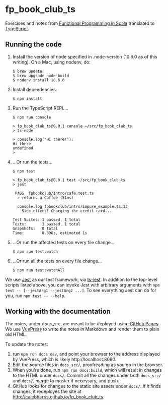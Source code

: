 # fp_book_club_ts
Exercises and notes from [Functional Programming in Scala][fpinscala] translated to [TypeScript][ts].

## Running the code

1. Install the version of node specified in .node-version (10.6.0 as of this writing). On a Mac, using nodenv, do:
   ```
   $ brew update
   $ brew upgrade node-build
   $ nodenv install 10.6.0
   ```
2. Install dependencies:
   ```
   $ npm install
   ```
3. Run the TypeScript REPL...
   ```
   $ npm run console

   > fp_book_club_ts@0.0.1 console ~/src/fp_book_club_ts
   > ts-node

   > console.log("Hi there!");
   Hi there!
   undefined
   >
   ```
4. ...Or run the tests...
   ```
   $ npm test

   > fp_book_club_ts@0.0.1 test ~/src/fp_book_club_ts
   > jest

    PASS  fpbookclub/intro/cafe.test.ts
     ✓ returns a Coffee (51ms)

     console.log fpbookclub/intro/impure_example.ts:13
       Side effect! Charging the credit card...

   Test Suites: 1 passed, 1 total
   Tests:       1 passed, 1 total
   Snapshots:   0 total
   Time:        0.896s, estimated 1s
   ```
5. ...Or run the affected tests on every file change...
   ```
   $ npm run test:watch
   ```
6. ...Or run all the tests on every file change...
   ```
   $ npm run test:watchAll
   ```

We use [Jest][jest] as our test framework, via [ts-jest][ts-jest]. In addition to the top-level scripts listed above,
you can invoke Jest with arbitrary arguments with `npm test -- [--jestArg1 --jestArg2 ...]`. To see everything Jest can
do for you, run `npm test -- --help`.

## Working with the documentation

The notes, under docs_src, are meant to be deployed using [GitHub Pages][ghpages]. We use [VuePress][vuepress] to write
the notes in Markdown and render them to plain old HTML.

To update the notes:
1. run `npm run docs:dev`, and point your browser to the address displayed by VuePress, which is likely
   http://localhost:8080.
2. Edit the source files in `docs_src/`, proofreading as you go in the browser.
3. When you're done, run `npm run docs:build`, which will result in changes to the HTML under `docs/`. Commit all the
   changes under both `docs_src/` and `docs/`, merge to master if necessary, and push.
4. GitHub looks for changes to the static site assets under `docs/`. If it finds changes, it redeployes the site at
   http://calebharris.github.io/fp_book_club_ts.

[fpinscala]: https://www.manning.com/books/functional-programming-in-scala "Functional Programming in Scala"
[ghpages]: https://pages.github.com "GitHub Pages"
[jest]: https://jestjs.io/en/ "Jest"
[ts]: https://www.typescriptlang.org "TypeScript"
[ts-jest]: https://github.com/kulshekhar/ts-jest "ts-jest"
[vuepress]: https://vuepress.vuejs.org "VuePress"
